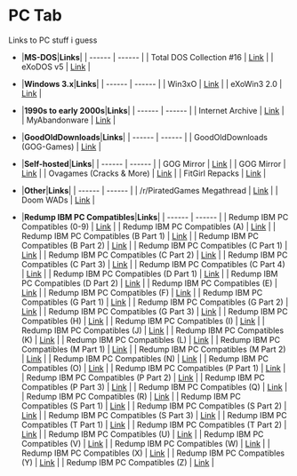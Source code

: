 # PC Tab

Links to PC stuff i guess<br/>

- |**MS-DOS**|**Links**|
| ------ | ------ |
| Total DOS Collection #16 | [Link](https://archive.org/download/Total_DOS_Collection_Release_16_March_2019) |
| eXoDOS v5 | [Link](https://exodos.the-eye.eu/) |

- |**Windows 3.x**|**Links**|
| ------ | ------ |
| Win3xO | [Link](https://the-eye.eu/public/Games/eXo/Win3xO/) |
| eXoWin3 2.0 | [Link](https://www.retro-exo.com/win3x.html) |

- |**1990s to early 2000s**|**Links**|
| ------ | ------ |
| Internet Archive | [Link](https://archive.org/) |
| MyAbandonware | [Link](https://www.myabandonware.com/) |

- |**GoodOldDownloads**|**Links**|
| ------ | ------ |
| GoodOldDownloads (GOG-Games) | [Link](https://gog-games.com) |

- |**Self-hosted**|**Links**|
| ------ | ------ |
| GOG Mirror | [Link](https://goggamespc7v6z5e.onion.ws/) |
| GOG Mirror | [Link](https://freegogpcgames.com/) |
| Ovagames (Cracks & More) | [Link](http://www.ovagames.com/) |
| FitGirl Repacks | [Link](https://fitgirl-repacks.site/) |

- |**Other**|**Links**|
| ------ | ------ |
| /r/PiratedGames Megathread | [Link](https://rentry.org/pgames-mega-thread) |
| Doom WADs | [Link](https://archive.org/download/2020_03_22_DOOM/DOOM%20WADs/) |

- |**Redump IBM PC Compatibles**|**Links**|
| ------ | ------ |
| Redump IBM PC Compatibles (0-9) | [Link](https://archive.org/download/redump_pc_0) |
| Redump IBM PC Compatibles (A) | [Link](https://archive.org/download/redump_pc_A) |
| Redump IBM PC Compatibles (B Part 1) | [Link](https://archive.org/download/redump_pc_B) |
| Redump IBM PC Compatibles (B Part 2) | [Link](https://archive.org/download/redump_pc_B-2) |
| Redump IBM PC Compatibles (C Part 1) | [Link](https://archive.org/download/redump_pc_C) |
| Redump IBM PC Compatibles (C Part 2) | [Link](https://archive.org/download/redump_pc_C-2) |
| Redump IBM PC Compatibles (C Part 3) | [Link](https://archive.org/download/redump_pc_C-3) |
| Redump IBM PC Compatibles (C Part 4) | [Link](https://archive.org/download/redump_pc_C-4) |
| Redump IBM PC Compatibles (D Part 1) | [Link](https://archive.org/download/redump_pc_D) |
| Redump IBM PC Compatibles (D Part 2) | [Link](https://archive.org/download/redump_pc_D-2) |
| Redump IBM PC Compatibles (E) | [Link](https://archive.org/download/redump_pc_E) |
| Redump IBM PC Compatibles (F) | [Link](https://archive.org/download/redump_pc_F) |
| Redump IBM PC Compatibles (G Part 1) | [Link](https://archive.org/download/redump_pc_G) |
| Redump IBM PC Compatibles (G Part 2) | [Link](https://archive.org/download/redump_pc_G-2) |
| Redump IBM PC Compatibles (G Part 3) | [Link](https://archive.org/download/redump_pc_G-3) |
| Redump IBM PC Compatibles (H) | [Link](https://archive.org/download/redump_pc_H) |
| Redump IBM PC Compatibles (I) | [Link](https://archive.org/download/redump_pc_I) |
| Redump IBM PC Compatibles (J) | [Link](https://archive.org/download/redump_pc_J) |
| Redump IBM PC Compatibles (K) | [Link](https://archive.org/download/redump_pc_K) |
| Redump IBM PC Compatibles (L) | [Link](https://archive.org/download/redump_pc_L) |
| Redump IBM PC Compatibles (M Part 1) | [Link](https://archive.org/download/redump_pc_M) |
| Redump IBM PC Compatibles (M Part 2) | [Link](https://archive.org/download/redump_pc_M-2) |
| Redump IBM PC Compatibles (N) | [Link](https://archive.org/download/redump_pc_N) |
| Redump IBM PC Compatibles (O) | [Link](https://archive.org/download/redump_pc_O) |
| Redump IBM PC Compatibles (P Part 1) | [Link](https://archive.org/download/redump_pc_P) |
| Redump IBM PC Compatibles (P Part 2) | [Link](https://archive.org/download/redump_pc_P-2) |
| Redump IBM PC Compatibles (P Part 3) | [Link](https://archive.org/download/redump_pc_P-3) |
| Redump IBM PC Compatibles (Q) | [Link](https://archive.org/download/redump_pc_Q) |
| Redump IBM PC Compatibles (R) | [Link](https://archive.org/download/redump_pc_R) |
| Redump IBM PC Compatibles (S Part 1) | [Link](https://archive.org/download/redump_pc_S) |
| Redump IBM PC Compatibles (S Part 2) | [Link](https://archive.org/download/redump_pc_S-2) |
| Redump IBM PC Compatibles (S Part 3) | [Link](https://archive.org/download/redump_pc_S-3) |
| Redump IBM PC Compatibles (T Part 1) | [Link](https://archive.org/download/redump_pc_T) |
| Redump IBM PC Compatibles (T Part 2) | [Link](https://archive.org/download/redump_pc_T-2) |
| Redump IBM PC Compatibles (U) | [Link](https://archive.org/download/redump_pc_U) |
| Redump IBM PC Compatibles (V) | [Link](https://archive.org/download/redump_pc_V) |
| Redump IBM PC Compatibles (W) | [Link](https://archive.org/download/redump_pc_W) |
| Redump IBM PC Compatibles (X) | [Link](https://archive.org/download/redump_pc_X) |
| Redump IBM PC Compatibles (Y) | [Link](https://archive.org/download/redump_pc_Y) |
| Redump IBM PC Compatibles (Z) | [Link](https://archive.org/download/redump_pc_Z) |

